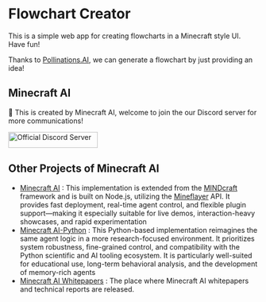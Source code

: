 # Flowchart Creator

This is a simple web app for creating flowcharts in a Minecraft style UI. Have fun! 

Thanks to [Pollinations.AI](https://pollinations.ai/), we can generate a flowchart by just providing an idea!

## Minecraft AI
🦾 This is created by Minecraft AI, welcome to join the our Discord server for more communications! 

<a href="https://discord.gg/RKjspnTBmb" target="_blank"><img src="https://s2.loli.net/2025/04/18/CEjdFuZYA4pKsQD.png" alt="Official Discord Server" width="180" height="32"></a>

## Other Projects of Minecraft AI

- [Minecraft AI](https://github.com/aeromechanic000/minecraft-ai) : This implementation is extended from the [MINDcraft](https://github.com/kolbytn/mindcraft) framework and is built on Node.js, utilizing the [Mineflayer](https://github.com/PrismarineJS/mineflayer) API. It provides fast deployment, real-time agent control, and flexible plugin support—making it especially suitable for live demos, interaction-heavy showcases, and rapid experimentation
- [Minecraft AI-Python](https://github.com/aeromechanic000/minecraft-ai-python) : This Python-based implementation reimagines the same agent logic in a more research-focused environment. It prioritizes system robustness, fine-grained control, and compatibility with
the Python scientific and AI tooling ecosystem. It is particularly well-suited for educational use, long-term
behavioral analysis, and the development of memory-rich agents
- [Minecraft AI Whitepapers](https://github.com/aeromechanic000/minecraft-ai-whitepaper) : The place where Minecraft AI whitepapers and technical reports are released.

